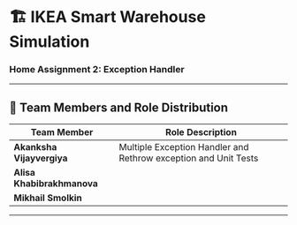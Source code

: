 # 🏗️ IKEA Smart Warehouse Simulation  
### Home Assignment 2: Exception Handler  

---

## 👥 Team Members and Role Distribution  

| Team Member | Role Description |
|--------------|------------------|
| **Akanksha Vijayvergiya** | Multiple Exception Handler and Rethrow exception and Unit Tests |
| **Alisa Khabibrakhmanova** |  |
| **Mikhail Smolkin** |  |

---


